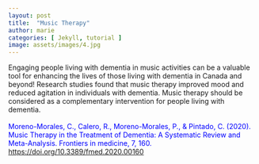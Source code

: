 ```yaml
---
layout: post
title:  "Music Therapy"
author: marie
categories: [ Jekyll, tutorial ]
image: assets/images/4.jpg
---
```

Engaging people living with dementia in music activities can be a valuable tool for enhancing the lives of those living with dementia in Canada and beyond!  Research studies found that music therapy improved mood and reduced agitation in individuals with dementia. Music therapy should be considered as a complementary intervention for people living with dementia.
<br/><br/>
<span style="color:blue">Moreno-Morales, C., Calero, R., Moreno-Morales, P., & Pintado, C. (2020). Music Therapy in the Treatment of Dementia: A Systematic Review and Meta-Analysis. Frontiers in medicine, 7, 160. https://doi.org/10.3389/fmed.2020.00160 </span>
